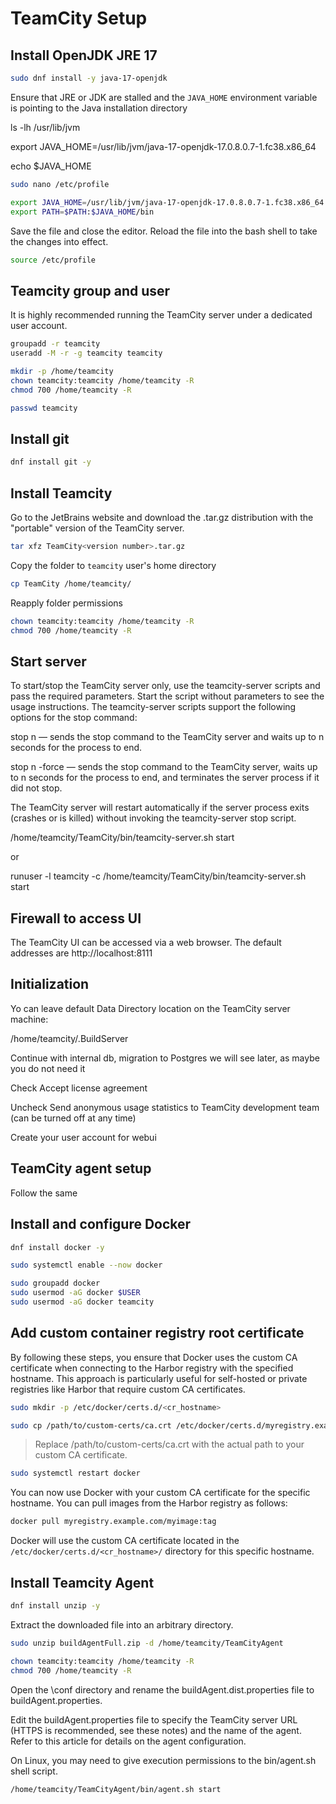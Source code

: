 # TeamCity Setup

## Install OpenJDK JRE 17


```bash
sudo dnf install -y java-17-openjdk
```

Ensure that JRE or JDK are stalled and the `JAVA_HOME` environment variable is pointing to the Java installation directory 

ls -lh /usr/lib/jvm

export JAVA_HOME=/usr/lib/jvm/java-17-openjdk-17.0.8.0.7-1.fc38.x86_64

echo $JAVA_HOME

```bash
sudo nano /etc/profile
```

```bash
export JAVA_HOME=/usr/lib/jvm/java-17-openjdk-17.0.8.0.7-1.fc38.x86_64
export PATH=$PATH:$JAVA_HOME/bin
```


Save the file and close the editor. Reload the file into the bash shell to take the changes into effect.

```bash
source /etc/profile
```

## Teamcity group and user

It is highly recommended running the TeamCity server under a dedicated user account.


```bash
groupadd -r teamcity
useradd -M -r -g teamcity teamcity

mkdir -p /home/teamcity
chown teamcity:teamcity /home/teamcity -R
chmod 700 /home/teamcity -R

passwd teamcity
```

## Install git

```bash
dnf install git -y
```

## Install Teamcity

Go to the JetBrains website and download the .tar.gz distribution with the "portable" version of the TeamCity server.

```bash
tar xfz TeamCity<version number>.tar.gz
```

Copy the folder to `teamcity` user's home directory

```bash
cp TeamCity /home/teamcity/
```

Reapply folder permissions

```bash
chown teamcity:teamcity /home/teamcity -R
chmod 700 /home/teamcity -R
```

## Start server

To start/stop the TeamCity server only, use the teamcity-server scripts and pass the required parameters. Start the script without parameters to see the usage instructions. The teamcity-server scripts support the following options for the stop command:

stop n — sends the stop command to the TeamCity server and waits up to n seconds for the process to end.

stop n -force — sends the stop command to the TeamCity server, waits up to n seconds for the process to end, and terminates the server process if it did not stop.

The TeamCity server will restart automatically if the server process exits (crashes or is killed) without invoking the teamcity-server stop script.

/home/teamcity/TeamCity/bin/teamcity-server.sh start

or

runuser -l  teamcity -c /home/teamcity/TeamCity/bin/teamcity-server.sh start


## Firewall to access UI

The TeamCity UI can be accessed via a web browser. The default addresses are http://localhost:8111


## Initialization

Yo can leave default Data Directory location on the TeamCity server machine:

/home/teamcity/.BuildServer

Continue with internal db, migration to Postgres we will see later, as maybe you do not need it

Check
 Accept license agreement

Uncheck
 Send anonymous usage statistics to TeamCity development team (can be turned off at any time)

 Create your user account for webui

## TeamCity agent setup

Follow the same

## Install and configure Docker

```bash
dnf install docker -y
```

```bash
sudo systemctl enable --now docker
```

```bash
sudo groupadd docker
sudo usermod -aG docker $USER
sudo usermod -aG docker teamcity
```

## Add custom container registry root certificate

By following these steps, you ensure that Docker uses the custom CA certificate when connecting to the Harbor registry with the specified hostname. This approach is particularly useful for self-hosted or private registries like Harbor that require custom CA certificates.

```bash
sudo mkdir -p /etc/docker/certs.d/<cr_hostname>
```

```bash
sudo cp /path/to/custom-certs/ca.crt /etc/docker/certs.d/myregistry.example.com/ca.crt
```

> Replace /path/to/custom-certs/ca.crt with the actual path to your custom CA certificate.

```bash
sudo systemctl restart docker
```

You can now use Docker with your custom CA certificate for the specific hostname. You can pull images from the Harbor registry as follows:

```bash
docker pull myregistry.example.com/myimage:tag
```

Docker will use the custom CA certificate located in the `/etc/docker/certs.d/<cr_hostname>/` directory for this specific hostname.

## Install Teamcity Agent

```bash
dnf install unzip -y
```

Extract the downloaded file into an arbitrary directory.


```bash
sudo unzip buildAgentFull.zip -d /home/teamcity/TeamCityAgent
```


```bash
chown teamcity:teamcity /home/teamcity -R
chmod 700 /home/teamcity -R
```

Open the <installation path>\conf directory and rename the buildAgent.dist.properties file to buildAgent.properties.

Edit the buildAgent.properties file to specify the TeamCity server URL (HTTPS is recommended, see these notes) and the name of the agent. Refer to this article for details on the agent configuration.

On Linux, you may need to give execution permissions to the bin/agent.sh shell script.


```bash
/home/teamcity/TeamCityAgent/bin/agent.sh start
```